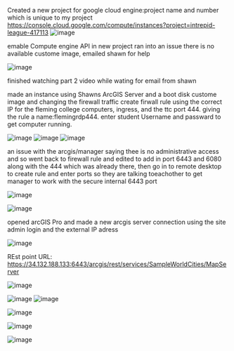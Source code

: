 Created a new project for google cloud engine:project name and number which is unique to my project https://console.cloud.google.com/compute/instances?project=intrepid-league-417113
![image](https://github.com/alicoo510/Geom99TaskList/assets/146375997/55d9daaf-8426-4b47-8a00-09884aa27df9)

emable Compute engine API in new project
ran into an issue there is no available custome image, emailed shawn for help

![image](https://github.com/alicoo510/Geom99TaskList/assets/146375997/dc8d6a63-0c1e-46cf-9437-e4870250c077)

finished watching part 2 video while wating for email from shawn

made an instance using Shawns ArcGIS Server and a boot disk custome image and changing the firewall traffic
create firwall rule using the correct IP for the fleming college computers, ingress, and the ttc port 444. giving the rule a name:flemingrdp444.
enter student Username and passward to get computer running.

![image](https://github.com/alicoo510/Geom99TaskList/assets/146375997/0b4fa3e3-fb67-40a4-86ec-e93b6333c545)
![image](https://github.com/alicoo510/Geom99TaskList/assets/146375997/42eb8587-e5d2-4471-8329-25098b0402b0)
![image](https://github.com/alicoo510/Geom99TaskList/assets/146375997/98fcff27-4720-4b26-9914-6a8648373d02)

an issue with the arcgis/manager saying thee is no administrative access and so went back to firewall rule and edited to add in port 6443 and 6080 along with the 444 which was already there, then go in to remote desktop to create rule and enter ports so they are talking toeachother to get manager to work with the secure internal 6443 port

![image](https://github.com/alicoo510/Geom99TaskList/assets/146375997/9e3868c3-8183-49b3-92ad-b61723adf051)

![image](https://github.com/alicoo510/Geom99TaskList/assets/146375997/3c9554a7-967d-4239-816f-ba98908ec221)

opened arcGIS Pro and made a new arcgis server connection using the site admin login and the external IP adress

![image](https://github.com/alicoo510/Geom99TaskList/assets/146375997/f8afb2a2-40f5-437d-bf58-ec95a4e1f3aa)

 REst point URL:  https://34.132.188.133:6443/arcgis/rest/services/SampleWorldCities/MapServer

![image](https://github.com/alicoo510/Geom99TaskList/assets/146375997/7b932069-cae3-49b8-b0f9-d0df421f89e2)


![image](https://github.com/alicoo510/Geom99TaskList/assets/146375997/a686b82f-3ac5-45f8-9608-ce3f52932396)
![image](https://github.com/alicoo510/Geom99TaskList/assets/146375997/6b3d6b97-1cb8-48c0-805f-0f2a841b5df5)

![image](https://github.com/alicoo510/Geom99TaskList/assets/146375997/aedf4de7-ba61-490b-bd43-7796b2b46ec6)

![image](https://github.com/alicoo510/Geom99TaskList/assets/146375997/e033eab0-9534-4b80-afc4-987984b6a994)

![image](https://github.com/alicoo510/Geom99TaskList/assets/146375997/ee26cdd3-7e84-49b9-8b47-ccae04aacc7e)



